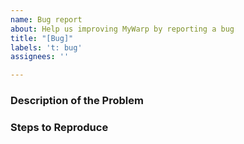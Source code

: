 ```yaml
---
name: Bug report
about: Help us improving MyWarp by reporting a bug
title: "[Bug]"
labels: 't: bug'
assignees: ''

---
```


### Description of the Problem
<!--Describe the problem as precise as possible-->

### Steps to Reproduce
<!-- Describe how the problem can be reproduced, e.g. the commands used–>

### Log Output
```
<!-- If appreciable, past the log that shows the error –>
```

### Affected Version
* MyWarp: ` <!-- Output of `/version MyWarp` –> `
* Minecraft and Bukkit Implementation: `<!-- Output of `/version` –> `

### Additional context
<!-- Add any other context about the problem here. -->
